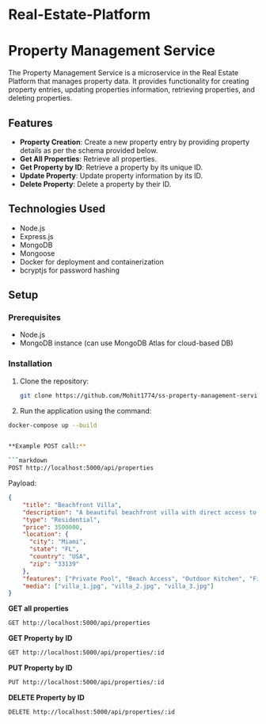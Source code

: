 # Real-Estate-Platform
# Property Management Service

The Property Management Service is a microservice in the Real Estate Platform that manages property data. It provides functionality for creating property entries, updating properties information, retrieving properties, and deleting properties. 

## Features

- **Property Creation**: Create a new property entry by providing property details as per the schema provided below.
- **Get All Properties**: Retrieve all properties.
- **Get Property by ID**: Retrieve a property by its unique ID.
- **Update Property**: Update property information by its ID.
- **Delete Property**: Delete a property by their ID.

## Technologies Used

- Node.js
- Express.js
- MongoDB
- Mongoose
- Docker for deployment and containerization
- bcryptjs for password hashing

## Setup

### Prerequisites

- Node.js
- MongoDB instance (can use MongoDB Atlas for cloud-based DB)

### Installation

1. Clone the repository:

   ```bash
   git clone https://github.com/Mohit1774/ss-property-management-service.git


2. Run the application using the command:

  ```bash
  docker-compose up --build


**Example POST call:**

```markdown
POST http://localhost:5000/api/properties
```

Payload: 

```json
{
    "title": "Beachfront Villa",
    "description": "A beautiful beachfront villa with direct access to the beach and luxury finishes.",
    "type": "Residential",
    "price": 3500000,
    "location": {
      "city": "Miami",
      "state": "FL",
      "country": "USA",
      "zip": "33139"
    },
    "features": ["Private Pool", "Beach Access", "Outdoor Kitchen", "Fireplace", "Deck"],
    "media": ["villa_1.jpg", "villa_2.jpg", "villa_3.jpg"]
}
```

**GET all properties**

```markdown
GET http://localhost:5000/api/properties
```

**GET Property by ID**

```markdown
GET http://localhost:5000/api/properties/:id
```

**PUT Property by ID**

```markdown
PUT http://localhost:5000/api/properties/:id
```

**DELETE Property by ID**

```markdown
DELETE http://localhost:5000/api/properties/:id
```
 
